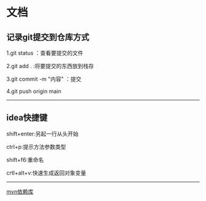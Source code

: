 # 文档
## 记录git提交到仓库方式
1.git status ：查看要提交的文件

2.git add . :将要提交的东西放到栈存

3.git commit -m "内容" ：提交

4.git push origin main

---
## idea快捷键
shift+enter:另起一行从头开始

ctrl+p:提示方法参数类型

shift+f6:重命名

crtl+alt+v:快速生成返回对象变量

---
[mvn依赖库](https://mvnrepository.com/)
